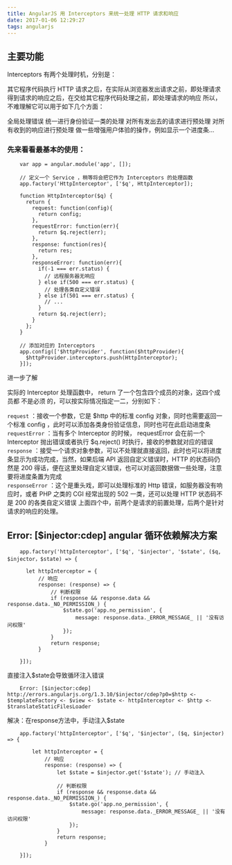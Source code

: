 ```yaml
---
title: AngularJS 用 Interceptors 来统一处理 HTTP 请求和响应
date: 2017-01-06 12:29:27
tags: angularjs
---
```


## 主要功能

Interceptors 有两个处理时机，分别是：

其它程序代码执行 HTTP 请求之后，在实际从浏览器发出请求之前，即处理请求
得到请求的响应之后，在交给其它程序代码处理之前，即处理请求的响应
所以，不难理解它可以用于如下几个方面：

全局处理错误
统一进行身份验证一类的处理
对所有发出去的请求进行预处理
对所有收到的响应进行预处理
做一些增强用户体验的操作，例如显示一个进度条...

<!-- more -->

### 先来看看最基本的使用：

```more
    var app = angular.module('app', []);

    // 定义一个 Service ，稍等将会把它作为 Interceptors 的处理函数
    app.factory('HttpInterceptor', ['$q', HttpInterceptor]);

    function HttpInterceptor($q) {
      return {
        request: function(config){
          return config;
        },
        requestError: function(err){
          return $q.reject(err);
        },
        response: function(res){
          return res;
        },
        responseError: function(err){
          if(-1 === err.status) {
            // 远程服务器无响应
          } else if(500 === err.status) {
            // 处理各类自定义错误
          } else if(501 === err.status) {
            // ...
          }
          return $q.reject(err);
        }
      };
    }

    // 添加对应的 Interceptors
    app.config(['$httpProvider', function($httpProvider){
      $httpProvider.interceptors.push(HttpInterceptor);
    }]);
  ```
进一步了解

实际的 Interceptor 处理函数中， return 了一个包含四个成员的对象，这四个成员都 不是必须 的，可以按实际情况指定一二，分别如下：

`request` ：接收一个参数，它是 $http 中的标准 config 对象，同时也需要返回一个标准 config ，此时可以添加各类身份验证信息，同时也可在此启动进度条  
`requestError` ：当有多个 Interceptor 的时候， requestError 会在前一个 Interceptor 抛出错误或者执行 $q.reject() 时执行，接收的参数就对应的错误  
`response` ：接受一个请求对象参数，可以不处理就直接返回，此时也可以将进度条显示为成功完成，当然，如果后端 API 返回自定义错误时，HTTP 的状态码仍然是 200 得话，便在这里处理自定义错误，也可以对返回数据做一些处理，注意要将进度条置为完成  
`responseError` ：这个是重头戏，即可以处理标准的 Http 错误，如服务器没有响应时，或者 PHP 之类的 CGI 经常出现的 502 一类，还可以处理 HTTP 状态码不是 200 的各类自定义错误
上面四个中，前两个是请求的前置处理，后两个是针对请求的响应的处理。


## Error: [$injector:cdep] angular 循环依赖解决方案 ##

```code
    app.factory('httpInterceptor', ['$q', '$injector', '$state', ($q, $injector，$state) => {

      let httpInterceptor = {
          // 响应
          response: (response) => {
              // 判断权限
              if (response && response.data && response.data._NO_PERMISSION_) {
                  $state.go('app.no_permission', {
                      message: response.data._ERROR_MESSAGE_ || '没有访问权限'
                  });
              }
              return response;
          }

    }]);
```

直接注入$state会导致循环注入错误

```code
    Error: [$injector:cdep] http://errors.angularjs.org/1.3.10/$injector/cdep?p0=$http <- $templateFactory <- $view <- $state <- httpInterceptor <- $http <- $translateStaticFilesLoader
```

解决：在response方法中，手动注入$state

```code
    app.factory('httpInterceptor', ['$q', '$injector', ($q, $injector) => {

        let httpInterceptor = {
            // 响应
            response: (response) => {
                let $state = $injector.get('$state'); // 手动注入

                // 判断权限
                if (response && response.data && response.data._NO_PERMISSION_) {
                    $state.go('app.no_permission', {
                        message: response.data._ERROR_MESSAGE_ || '没有访问权限'
                    });
                }
                return response;
            }

    }]);
  ```